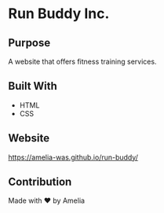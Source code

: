 # Run Buddy Inc.

## Purpose
A website that offers fitness training services.

## Built With
* HTML
* CSS

## Website
https://amelia-was.github.io/run-buddy/

## Contribution
Made with ❤️ by Amelia
